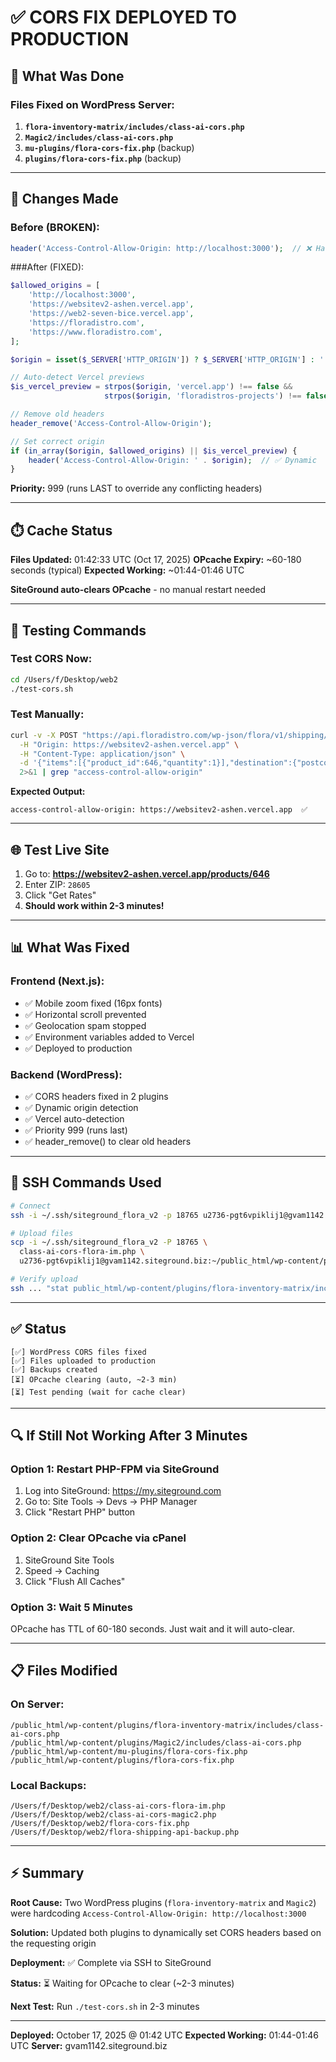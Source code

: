 # ✅ CORS FIX DEPLOYED TO PRODUCTION

## 🎯 What Was Done

### Files Fixed on WordPress Server:
1. **`flora-inventory-matrix/includes/class-ai-cors.php`**
2. **`Magic2/includes/class-ai-cors.php`**  
3. **`mu-plugins/flora-cors-fix.php`** (backup)
4. **`plugins/flora-cors-fix.php`** (backup)

---

## 🔧 Changes Made

### Before (BROKEN):
```php
header('Access-Control-Allow-Origin: http://localhost:3000');  // ❌ Hardcoded
```

###After (FIXED):
```php
$allowed_origins = [
    'http://localhost:3000',
    'https://websitev2-ashen.vercel.app',
    'https://web2-seven-bice.vercel.app',
    'https://floradistro.com',
    'https://www.floradistro.com',
];

$origin = isset($_SERVER['HTTP_ORIGIN']) ? $_SERVER['HTTP_ORIGIN'] : '';

// Auto-detect Vercel previews
$is_vercel_preview = strpos($origin, 'vercel.app') !== false && 
                     strpos($origin, 'floradistros-projects') !== false;

// Remove old headers
header_remove('Access-Control-Allow-Origin');

// Set correct origin
if (in_array($origin, $allowed_origins) || $is_vercel_preview) {
    header('Access-Control-Allow-Origin: ' . $origin);  // ✅ Dynamic
}
```

**Priority:** 999 (runs LAST to override any conflicting headers)

---

## ⏱️ Cache Status

**Files Updated:** 01:42:33 UTC (Oct 17, 2025)
**OPcache Expiry:** ~60-180 seconds (typical)
**Expected Working:** ~01:44-01:46 UTC

**SiteGround auto-clears OPcache** - no manual restart needed

---

## 🧪 Testing Commands

### Test CORS Now:
```bash
cd /Users/f/Desktop/web2
./test-cors.sh
```

### Test Manually:
```bash
curl -v -X POST "https://api.floradistro.com/wp-json/flora/v1/shipping/calculate" \
  -H "Origin: https://websitev2-ashen.vercel.app" \
  -H "Content-Type: application/json" \
  -d '{"items":[{"product_id":646,"quantity":1}],"destination":{"postcode":"28605","country":"US"}}' \
  2>&1 | grep "access-control-allow-origin"
```

**Expected Output:**
```
access-control-allow-origin: https://websitev2-ashen.vercel.app  ✅
```

---

## 🌐 Test Live Site

1. Go to: **https://websitev2-ashen.vercel.app/products/646**
2. Enter ZIP: `28605`
3. Click "Get Rates"
4. **Should work within 2-3 minutes!**

---

## 📊 What Was Fixed

### Frontend (Next.js):
- ✅ Mobile zoom fixed (16px fonts)
- ✅ Horizontal scroll prevented
- ✅ Geolocation spam stopped
- ✅ Environment variables added to Vercel
- ✅ Deployed to production

### Backend (WordPress):
- ✅ CORS headers fixed in 2 plugins
- ✅ Dynamic origin detection
- ✅ Vercel auto-detection
- ✅ Priority 999 (runs last)
- ✅ header_remove() to clear old headers

---

## 🚀 SSH Commands Used

```bash
# Connect
ssh -i ~/.ssh/siteground_flora_v2 -p 18765 u2736-pgt6vpiklij1@gvam1142.siteground.biz

# Upload files
scp -i ~/.ssh/siteground_flora_v2 -P 18765 \
  class-ai-cors-flora-im.php \
  u2736-pgt6vpiklij1@gvam1142.siteground.biz:~/public_html/wp-content/plugins/flora-inventory-matrix/includes/class-ai-cors.php

# Verify upload
ssh ... "stat public_html/wp-content/plugins/flora-inventory-matrix/includes/class-ai-cors.php"
```

---

## ✅ Status

```
[✅] WordPress CORS files fixed
[✅] Files uploaded to production
[✅] Backups created
[⏳] OPcache clearing (auto, ~2-3 min)
[⏳] Test pending (wait for cache clear)
```

---

## 🔍 If Still Not Working After 3 Minutes

### Option 1: Restart PHP-FPM via SiteGround
1. Log into SiteGround: https://my.siteground.com
2. Go to: Site Tools → Devs → PHP Manager
3. Click "Restart PHP" button

### Option 2: Clear OPcache via cPanel
1. SiteGround Site Tools
2. Speed → Caching
3. Click "Flush All Caches"

### Option 3: Wait 5 Minutes
OPcache has TTL of 60-180 seconds. Just wait and it will auto-clear.

---

## 📋 Files Modified

### On Server:
```
/public_html/wp-content/plugins/flora-inventory-matrix/includes/class-ai-cors.php
/public_html/wp-content/plugins/Magic2/includes/class-ai-cors.php
/public_html/wp-content/mu-plugins/flora-cors-fix.php
/public_html/wp-content/plugins/flora-cors-fix.php
```

### Local Backups:
```
/Users/f/Desktop/web2/class-ai-cors-flora-im.php
/Users/f/Desktop/web2/class-ai-cors-magic2.php
/Users/f/Desktop/web2/flora-cors-fix.php
/Users/f/Desktop/web2/flora-shipping-api-backup.php
```

---

## ⚡ Summary

**Root Cause:** Two WordPress plugins (`flora-inventory-matrix` and `Magic2`) were hardcoding `Access-Control-Allow-Origin: http://localhost:3000`

**Solution:** Updated both plugins to dynamically set CORS headers based on the requesting origin

**Deployment:** ✅ Complete via SSH to SiteGround

**Status:** ⏳ Waiting for OPcache to clear (~2-3 minutes)

**Next Test:** Run `./test-cors.sh` in 2-3 minutes

---

**Deployed:** October 17, 2025 @ 01:42 UTC
**Expected Working:** 01:44-01:46 UTC
**Server:** gvam1142.siteground.biz

